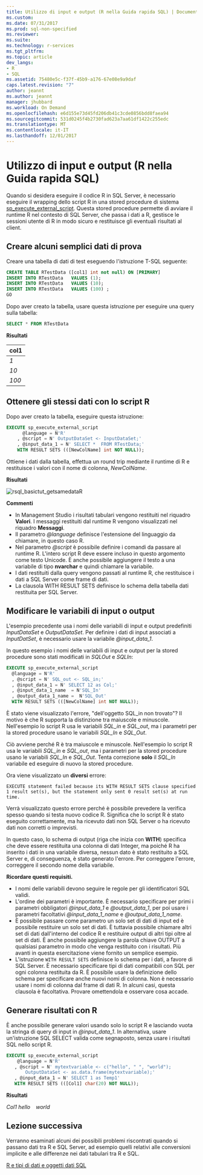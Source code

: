 ```yaml
---
title: Utilizzo di input e output (R nella Guida rapida SQL) | Documenti Microsoft
ms.custom: 
ms.date: 07/31/2017
ms.prod: sql-non-specified
ms.reviewer: 
ms.suite: 
ms.technology: r-services
ms.tgt_pltfrm: 
ms.topic: article
dev_langs:
- R
- SQL
ms.assetid: 75480e5c-f37f-45b9-a176-67e08e9a9daf
caps.latest.revision: "7"
author: jeannt
ms.author: jeannt
manager: jhubbard
ms.workload: On Demand
ms.openlocfilehash: e6d155e73d45fd206db41c3cde0856bdd8faea94
ms.sourcegitcommit: 531d0245f4b2730fad623a7aa61df1422c255edc
ms.translationtype: MT
ms.contentlocale: it-IT
ms.lasthandoff: 12/01/2017
---
```

# <a name="working-with-inputs-and-outputs-r-in-sql-quickstart"></a>Utilizzo di input e output (R nella Guida rapida SQL)

Quando si desidera eseguire il codice R in SQL Server, è necessario eseguire il wrapping dello script R in una stored procedure di sistema [sp_execute_external_script](../../relational-databases/system-stored-procedures/sp-execute-external-script-transact-sql.md). Questa stored procedure permette di avviare il runtime R nel contesto di SQL Server, che passa i dati a R, gestisce le sessioni utente di R in modo sicuro e restituisce gli eventuali risultati al client.

## <a name="bkmk_SSMSBasics"></a>Creare alcuni semplici dati di prova

Creare una tabella di dati di test eseguendo l'istruzione T-SQL seguente:

```sql
CREATE TABLE RTestData ([col1] int not null) ON [PRIMARY]
INSERT INTO RTestData   VALUES (1);
INSERT INTO RTestData   VALUES (10);
INSERT INTO RTestData   VALUES (100) ;
GO
```

Dopo aver creato la tabella, usare questa istruzione per eseguire una query sulla tabella:
  
```sql
SELECT * FROM RTestData
```

**Risultati**

|col1|
|------|
|*1*|
|*10*|
|*100*|

## <a name="get-the-same-data-using-r-script"></a>Ottenere gli stessi dati con lo script R

Dopo aver creato la tabella, eseguire questa istruzione:

```sql
EXECUTE sp_execute_external_script
      @language = N'R'
    , @script = N' OutputDataSet <- InputDataSet;'
    , @input_data_1 = N' SELECT *  FROM RTestData;'
    WITH RESULT SETS (([NewColName] int NOT NULL));
```

Ottiene i dati dalla tabella, effettua un round trip mediante il runtime di R e restituisce i valori con il nome di colonna, *NewColName*.

**Risultati**

![rsql_basictut_getsamedataR](media/rsql-basictut-getsamedatar.PNG)


**Commenti**

+ In Management Studio i risultati tabulari vengono restituiti nel riquadro **Valori**. I messaggi restituiti dal runtime R vengono visualizzati nel riquadro **Messaggi**.
+ Il parametro *@language* definisce l'estensione del linguaggio da chiamare, in questo caso R.
+ Nel parametro *@script* è possibile definire i comandi da passare al runtime R. L'intero script R deve essere incluso in questo argomento come testo Unicode. È anche possibile aggiungere il testo a una variabile di tipo **nvarchar** e quindi chiamare la variabile.
+ I dati restituiti dalla query vengono passati al runtime R, che restituisce i dati a SQL Server come frame di dati.
+ La clausola WITH RESULT SETS definisce lo schema della tabella dati restituita per SQL Server.

## <a name="change-input-or-output-variables"></a>Modificare le variabili di input o output

L'esempio precedente usa i nomi delle variabili di input e output predefiniti _InputDataSet_ e _OutputDataSet_. Per definire i dati di input associati a _InputDatSet_, è necessario usare la variabile *@input_data_1*.

In questo esempio i nomi delle variabili di input e output per la stored procedure sono stati modificati in *SQLOut* e *SQLIn*:

```sql
EXECUTE sp_execute_external_script
  @language = N'R'
  , @script = N' SQL_out <- SQL_in;'
  , @input_data_1 = N' SELECT 12 as Col;'
  , @input_data_1_name  = N'SQL_In'
  , @output_data_1_name =  N'SQL_Out'
  WITH RESULT SETS (([NewColName] int NOT NULL));
```

È stato viene visualizzato l'errore, "dell'oggetto SQL\_in non trovato"? Il motivo è che R supporta la distinzione tra maiuscole e minuscole. Nell'esempio lo script R usa le variabili *SQL_in* e *SQL_out*, ma i parametri per la stored procedure usano le variabili *SQL_In* e *SQL_Out*.

Ciò avviene perché R è tra maiuscole e minuscole. Nell'esempio lo script R usa le variabili *SQL_in* e *SQL_out*, ma i parametri per la stored procedure usano le variabili *SQL_In* e *SQL_Out*.
Tenta correzione **solo** il *SQL_In* variabile ed eseguire di nuovo la stored procedure.

Ora viene visualizzato un **diversi** errore:

```Error
EXECUTE statement failed because its WITH RESULT SETS clause specified 1 result set(s), but the statement only sent 0 result set(s) at run time.
```

Verrà visualizzato questo errore perché è possibile prevedere la verifica spesso quando si testa nuovo codice R. Significa che lo script R è stato eseguito correttamente, ma ha ricevuto dati non SQL Server o ha ricevuto dati non corretti o imprevisti.

In questo caso, lo schema di output (riga che inizia con **WITH**) specifica che deve essere restituita una colonna di dati Integer, ma poiché R ha inserito i dati in una variabile diversa, nessun dato è stato restituito a SQL Server e, di conseguenza, è stato generato l'errore. Per correggere l'errore, correggere il secondo nome della variabile.

**Ricordare questi requisiti.**

- I nomi delle variabili devono seguire le regole per gli identificatori SQL validi.
- L'ordine dei parametri è importante. È necessario specificare per primi i parametri obbligatori *@input_data_1* e *@output_data_1*, per poi usare i parametri facoltativi *@input_data_1_name* e *@output_data_1_name*.
- È possibile passare come parametro un solo set di dati di input ed è possibile restituire un solo set di dati. È tuttavia possibile chiamare altri set di dati dall'interno del codice R e restituire output di altri tipi oltre al set di dati. È anche possibile aggiungere la parola chiave OUTPUT a qualsiasi parametro in modo che venga restituito con i risultati. Più avanti in questa esercitazione viene fornito un semplice esempio.
- L'istruzione `WITH RESULT SETS` definisce lo schema per i dati, a favore di SQL Server. È necessario specificare tipi di dati compatibili con SQL per ogni colonna restituita da R. È possibile usare la definizione dello schema per specificare anche nuovi nomi di colonna. Non è necessario usare i nomi di colonna dal frame di dati R. In alcuni casi, questa clausola è facoltativa. Provare omettendola e osservare cosa accade.

## <a name="generate-results-using-r"></a>Generare risultati con R

È anche possibile generare valori usando solo lo script R e lasciando vuota la stringa di query di input in _@input_data_1_. In alternativa, usare un'istruzione SQL SELECT valida come segnaposto, senza usare i risultati SQL nello script R.

```sql
EXECUTE sp_execute_external_script
    @language = N'R'
   , @script = N' mytextvariable <- c("hello", " ", "world");
       OutputDataSet <- as.data.frame(mytextvariable);'
   , @input_data_1 = N' SELECT 1 as Temp1'
   WITH RESULT SETS (([Col1] char(20) NOT NULL));
```

**Risultati**

*Col1*
*hello*
<code>   </code>
*world*

## <a name="next-lesson"></a>Lezione successiva

Verranno esaminati alcuni dei possibili problemi riscontrati quando si passano dati tra R e SQL Server, ad esempio quelli relativi alle conversioni implicite e alle differenze nei dati tabulari tra R e SQL.

[R e tipi di dati e oggetti dati SQL](../tutorials/rtsql-r-and-sql-data-types-and-data-objects.md)
